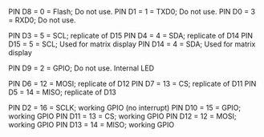 PIN D8   = 0 = Flash;  Do not use.
PIN D1   = 1 = TXD0;   Do not use.
PIN D0   = 3 = RXD0;   Do not use.

PIN D3   = 5 = SCL;  replicate of D15
PIN D4   = 4 = SDA;  replicate of D14
PIN D15  = 5 = SCL;  Used for matrix display
PIN D14  = 4 = SDA;  Used for matrix display

PIN D9   = 2 = GPIO;  Do not use. Internal LED

PIN D6   = 12 = MOSI;  replicate of D12
PIN D7   = 13 = CS;    replicate of D11
PIN D5   = 14 = MISO;  replicate of D13

PIN D2   = 16 = SCLK;  working GPIO (no interrupt)
PIN D10  = 15 = GPIO;  working GPIO
PIN D11  = 13 = CS;    working GPIO
PIN D12  = 12 = MOSI;  working GPIO
PIN D13  = 14 = MISO;  working GPIO
